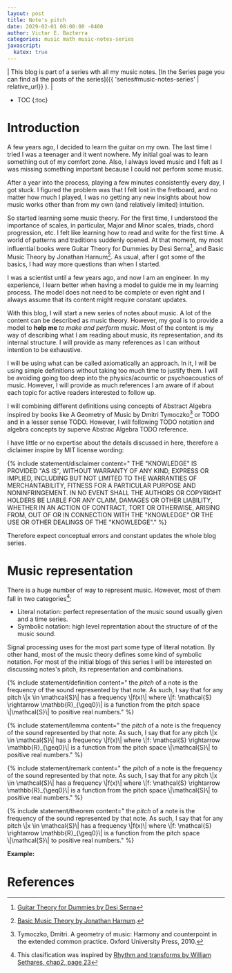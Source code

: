 ```yaml
---
layout: post
title: Note's pitch
date: 2029-02-01 08:00:00 -0400
author: Victor E. Bazterra
categories: music math music-notes-series
javascript:
  katex: true
---
```


| This blog is part of a series wth all my music notes. [In the Series page you can find all the posts of the series]({{ 'series#music-notes-series' | relative_url}} ). |

* TOC
{:toc}

# Introduction

A few years ago, I decided to learn the guitar on my own. The last time I tried I was a teenager and it went nowhere. My initial goal was to learn something out of my comfort zone. Also, I always loved music and I felt as I was missing something important because I could not perform some music.

After a year into the process, playing a few minutes consistently every day, I got stuck. I figured the problem was that I felt lost in the fretboard, and no matter how much I played, I was no getting any new insights about how music works other than from my own (and relatively limited) intuition.

So started learning some music theory. For the first time, I understood the importance of scales, in particular, Major and Minor scales, triads, chord progression, etc. I felt like learning how to read and write for the first time. A world of patterns and traditions suddenly opened. At that moment, my most influential books were Guitar Theory for Dummies by Desi Serna[^1], and Basic Music Theory by Jonathan Harnum[^2]. As usual, after I got some of the basics, I had way more questions than when I started.

I was a scientist until a few years ago, and now I am an engineer. In my experience, I learn better when having a model to guide me in my learning process. The model does not need to be complete or even right and I always assume that its content might require constant updates.

With this blog, I will start a new series of notes about music. A lot of the content can be described as music theory. However, my goal is to provide a model to **help me** *to make and perform music*. Most of the content is my way of describing what I am reading about music, its representation, and its internal structure. I will provide as many references as I can without intention to be exhaustive.

I will be using what can be called axiomatically an approach. In it, I will be using simple definitions without taking too much time to justify them. I will be avoiding going too deep into the physics/acountic or psychoacoustics of music. However, I will provide as much references I am aware of if about each topic for active readers interested to follow up.

I will combining different definitions using concepts of Abstract Algebra inspired by books like A Geometry of Music by Dmitri Tymoczko[^4] or TODO and in a lesser sense TODO. However, I will following TODO notation and algebra concepts by superve Abstrac Algebra TODO reference.

I have little or no expertise about the details discussed in here, therefore a diclaimer inspire by MIT license wording:

{% include statement/disclaimer content="
THE \"KNOWLEDGE\" IS PROVIDED \"AS IS\", WITHOUT WARRANTY OF ANY KIND, EXPRESS OR IMPLIED, INCLUDING BUT NOT LIMITED TO THE WARRANTIES OF MERCHANTABILITY, FITNESS FOR A PARTICULAR PURPOSE AND NONINFRINGEMENT. IN NO EVENT SHALL THE AUTHORS OR COPYRIGHT HOLDERS BE LIABLE FOR ANY CLAIM, DAMAGES OR OTHER LIABILITY, WHETHER IN AN ACTION OF CONTRACT, TORT OR OTHERWISE, ARISING FROM, OUT OF OR IN CONNECTION WITH THE \"KNOWLEDGE\" OR THE USE OR OTHER DEALINGS OF THE \"KNOWLEDGE\"." %}

Therefore expect conceptual errors and constant updates the whole blog series.

# Music representation

There is a huge number of way to represent music. However, most of them fall in two categories[^3]:

* Literal notation: perfect representation of the music sound usually given and a time series.
* Symbolic notation: high level reprentation about the structure of of the music sound.

Signal processing uses for the most part some type of literal notation. By other hand, most of the music theory defines some kind of symbolic notation. For most of the initial blogs of this series I will be interested on discussing notes's pitch, its representation and combinations.

{% include statement/definition content="
the *pitch* of a note is the frequency of the sound represented by that note. As such, I say that for any pitch \\|x \in \mathcal{S}\\| has a frequency \\|f(x)\\| where \\|f: \mathcal{S} \rightarrow \mathbb{R}_{\geq0}\\| is a function from the pitch space \\|\mathcal{S}\\| to positive real numbers." %}

{% include statement/lemma content="
the *pitch* of a note is the frequency of the sound represented by that note. As such, I say that for any pitch \\|x \in \mathcal{S}\\| has a frequency \\|f(x)\\| where \\|f: \mathcal{S} \rightarrow \mathbb{R}_{\geq0}\\| is a function from the pitch space \\|\mathcal{S}\\| to positive real numbers." %}

{% include statement/remark content="
the *pitch* of a note is the frequency of the sound represented by that note. As such, I say that for any pitch \\|x \in \mathcal{S}\\| has a frequency \\|f(x)\\| where \\|f: \mathcal{S} \rightarrow \mathbb{R}_{\geq0}\\| is a function from the pitch space \\|\mathcal{S}\\| to positive real numbers." %}

{% include statement/theorem content="
the *pitch* of a note is the frequency of the sound represented by that note. As such, I say that for any pitch \\|x \in \mathcal{S}\\| has a frequency \\|f(x)\\| where \\|f: \mathcal{S} \rightarrow \mathbb{R}_{\geq0}\\| is a function from the pitch space \\|\mathcal{S}\\| to positive real numbers." %}

**Example:**

# References

[^1]: [Guitar Theory for Dummies by Desi Serna](https://www.wiley.com/en-as/Guitar+Theory+For+Dummies%3A+Book+%2B+Online+Video+%26+Audio+Instruction-p-9781118646939)
[^2]: [Basic Music Theory by Jonathan Harnum](http://www.sol-ut.com/store/p1/Basic_Music_Theory%3A_How_to_Read%2C_Write%2C_and_Understand_Written_Music_%284th_edition%29.html).
[^3]: This clasification was inspired by [Rhythm and transforms by William Sethares, chap2, page 23](https://www.springer.com/gp/book/9781846286391)
[^4]: Tymoczko, Dmitri. A geometry of music: Harmony and counterpoint in the extended common practice. Oxford University Press, 2010.